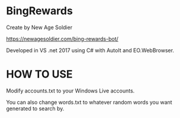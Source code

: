 BingRewards
===========

Create by New Age Soldier

https://newagesoldier.com/bing-rewards-bot/

Developed in VS .net 2017 using C# with AutoIt and EO.WebBrowser.


HOW TO USE
==========
Modify accounts.txt to your Windows Live accounts.

You can also change words.txt to whatever random words you want generated to search by.